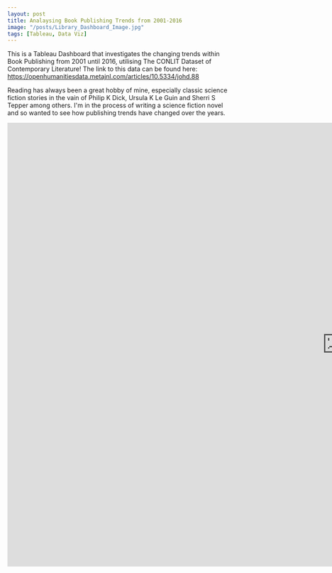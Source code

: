 ```yaml
---
layout: post
title: Analaysing Book Publishing Trends from 2001-2016
image: "/posts/Library_Dashboard_Image.jpg"
tags: [Tableau, Data Viz]
---
```


This is a Tableau Dashboard that investigates the changing trends within Book Publishing from 2001 until 2016, utilising The CONLIT Dataset of Contemporary Literature! The link to this data can be found here: https://openhumanitiesdata.metajnl.com/articles/10.5334/johd.88

Reading has always been a great hobby of mine, especially classic science fiction stories in the vain of Philip K Dick, Ursula K Le Guin and Sherri S Tepper among others. I'm in the process of writing a science fiction novel and so wanted to see how publishing trends have changed over the years.

<left><iframe seamless frameborder="0" src="https://public.tableau.com/views/BookAnalysis2001-2021/BookAnalysis2001-2016?:embed=yes&:display_count=yes&:showVizHome=no" width = '1500' height = '1000'></iframe></left>
